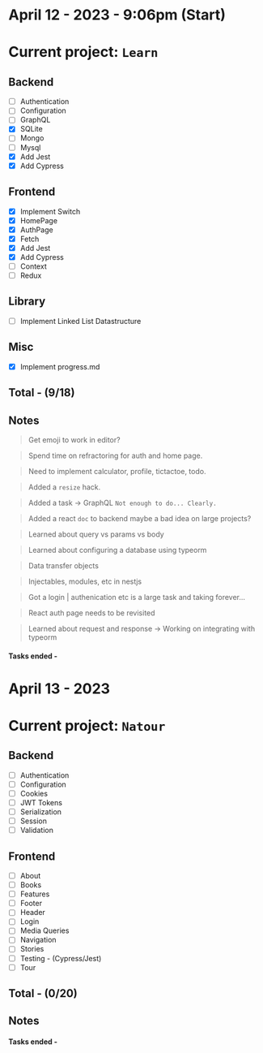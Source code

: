 # April 12 - 2023 - 9:06pm (Start)

# Current project: `Learn`

## Backend

- [ ] Authentication
- [ ] Configuration
- [ ] GraphQL
- [x] SQLite
- [ ] Mongo
- [ ] Mysql
- [x] Add Jest
- [x] Add Cypress <br>

## Frontend

- [x] Implement Switch
- [x] HomePage
- [x] AuthPage
- [x] Fetch
- [x] Add Jest
- [x] Add Cypress
- [ ] Context
- [ ] Redux <br>

## Library

- [ ] Implement Linked List Datastructure <br>

## Misc

- [x] Implement progress.md

## Total - (9/18)

## Notes

> Get emoji to work in editor?

> Spend time on refractoring for auth and home page.

> Need to implement calculator, profile, tictactoe, todo.

> Added a `resize` hack.

> Added a task -> GraphQL `Not enough to do... Clearly.`

> Added a react `doc` to backend maybe a bad idea on large projects?

> Learned about query vs params vs body

> Learned about configuring a database using typeorm

> Data transfer objects

> Injectables, modules, etc in nestjs

> Got a login | authenication etc is a large task and taking forever...

> React auth page needs to be revisited

> Learned about request and response -> Working on integrating with typeorm

#### Tasks ended -

# April 13 - 2023

# Current project: `Natour`

## Backend

- [ ] Authentication
- [ ] Configuration
- [ ] Cookies
- [ ] JWT Tokens
- [ ] Serialization
- [ ] Session
- [ ] Validation <br>

## Frontend

- [ ] About
- [ ] Books
- [ ] Features
- [ ] Footer
- [ ] Header
- [ ] Login
- [ ] Media Queries
- [ ] Navigation
- [ ] Stories
- [ ] Testing - (Cypress/Jest)
- [ ] Tour <br>

## Total - (0/20)

## Notes

#### Tasks ended -
